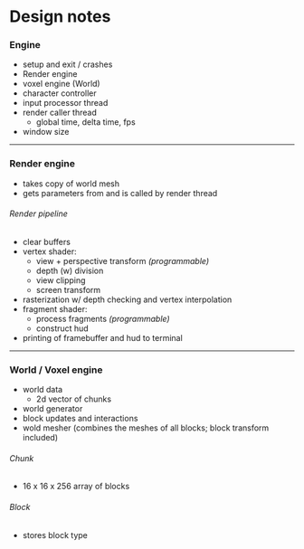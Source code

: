 # Design notes

### Engine

- setup and exit / crashes
- Render engine
- voxel engine (World)
- character controller
- input processor thread
- render caller thread
    - global time, delta time, fps
- window size

---

### Render engine

- takes copy of world mesh
- gets parameters from and is called by render thread

###### Render pipeline

- clear buffers
- vertex shader:
    - view + perspective transform *(programmable)*
    - depth (w) division
    - view clipping
    - screen transform
- rasterization w/ depth checking and vertex interpolation
- fragment shader:
    - process fragments *(programmable)*
    - construct hud
- printing of framebuffer and hud to terminal

---

###  World / Voxel engine

- world data
    - 2d vector of chunks
- world generator
- block updates and interactions
- wold mesher (combines the meshes of all blocks; block transform included)

###### Chunk

- 16 x 16 x 256 array of blocks

###### Block

- stores block type

